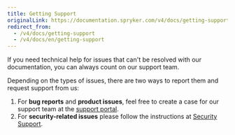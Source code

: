```yaml
---
title: Getting Support
originalLink: https://documentation.spryker.com/v4/docs/getting-support
redirect_from:
  - /v4/docs/getting-support
  - /v4/docs/en/getting-support
---
```


If you need technical help for issues that can't be resolved with our documentation, you can always count on our support team.

Depending on the types of issues, there are two ways to report them and request support from us:

1. For **bug reports** and **product issues**, feel free to create a case for our support team at the [support portal](https://support.spryker.com).
2. For **security-related issues** please follow the instructions at [Security Support](https://documentation.spryker.com/v4/docs/security-support).
